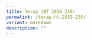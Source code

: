 ```yaml
---
title: Terap (HT 2015 235)
permalink: /terap-ht-2015-235/
variant: markdown
description: ""
---
```

